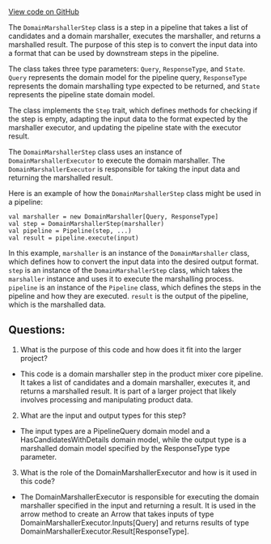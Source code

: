 [View code on GitHub](https://github.com/misbahsy/the-algorithm/product-mixer/core/src/main/scala/com/twitter/product_mixer/core/pipeline/step/domain_marshaller/DomainMarshallerStep.scala)

The `DomainMarshallerStep` class is a step in a pipeline that takes a list of candidates and a domain marshaller, executes the marshaller, and returns a marshalled result. The purpose of this step is to convert the input data into a format that can be used by downstream steps in the pipeline. 

The class takes three type parameters: `Query`, `ResponseType`, and `State`. `Query` represents the domain model for the pipeline query, `ResponseType` represents the domain marshalling type expected to be returned, and `State` represents the pipeline state domain model. 

The class implements the `Step` trait, which defines methods for checking if the step is empty, adapting the input data to the format expected by the marshaller executor, and updating the pipeline state with the executor result. 

The `DomainMarshallerStep` class uses an instance of `DomainMarshallerExecutor` to execute the domain marshaller. The `DomainMarshallerExecutor` is responsible for taking the input data and returning the marshalled result. 

Here is an example of how the `DomainMarshallerStep` class might be used in a pipeline:

```
val marshaller = new DomainMarshaller[Query, ResponseType]
val step = DomainMarshallerStep(marshaller)
val pipeline = Pipeline(step, ...)
val result = pipeline.execute(input)
```

In this example, `marshaller` is an instance of the `DomainMarshaller` class, which defines how to convert the input data into the desired output format. `step` is an instance of the `DomainMarshallerStep` class, which takes the `marshaller` instance and uses it to execute the marshalling process. `pipeline` is an instance of the `Pipeline` class, which defines the steps in the pipeline and how they are executed. `result` is the output of the pipeline, which is the marshalled data.
## Questions: 
 1. What is the purpose of this code and how does it fit into the larger project? 
- This code is a domain marshaller step in the product mixer core pipeline. It takes a list of candidates and a domain marshaller, executes it, and returns a marshalled result. It is part of a larger project that likely involves processing and manipulating product data.

2. What are the input and output types for this step? 
- The input types are a PipelineQuery domain model and a HasCandidatesWithDetails domain model, while the output type is a marshalled domain model specified by the ResponseType type parameter.

3. What is the role of the DomainMarshallerExecutor and how is it used in this code? 
- The DomainMarshallerExecutor is responsible for executing the domain marshaller specified in the input and returning a result. It is used in the arrow method to create an Arrow that takes inputs of type DomainMarshallerExecutor.Inputs[Query] and returns results of type DomainMarshallerExecutor.Result[ResponseType].